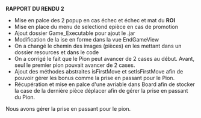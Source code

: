 **RAPPORT DU RENDU 2**

- Mise en palce des 2 popup en cas échec et échec et mat du **ROI**
- Mise en place du menu de selectiond  epièce en cas de promotion
- Ajout dossier Game_Executable pour ajout le .jar
- Modification de la ise en forme dans la vue EndGameView
- On a changé le chemin des images (pièces) en les mettant dans un dossier resources et dans le code
- On a corrigé le fait que le Pion peut avancer de 2 cases au début. Avant, seul le premier pion pouvait avancer de 2 cases.
- Ajout des méthodes abstraites isFirstMove et setIsFirstMove afin de pouvoir gérer les bonus comme la prise en passant pour le Pion.
- Récupération et mise en palce d'une avriable dans Board afin de stocker la case de la dernière pièce déplacer afin de gérer la prise en passant du Pion.

Nous avons gérer la prise en passant pour le pion.